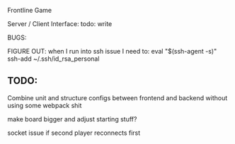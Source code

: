 Frontline Game

Server / Client Interface:
todo: write

BUGS:


FIGURE OUT:
when I run into ssh issue I need to:
eval "$(ssh-agent -s)"
ssh-add ~/.ssh/id_rsa_personal

TODO:
--
Combine unit and structure configs between frontend and backend without using some webpack shit



make board bigger and adjust starting stuff?



socket issue if second player reconnects first
